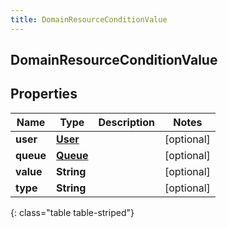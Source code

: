 ```yaml
---
title: DomainResourceConditionValue
---
```

## DomainResourceConditionValue

## Properties

|Name | Type | Description | Notes|
|------------ | ------------- | ------------- | -------------|
| **user** | [**User**](User.html) |  | [optional] |
| **queue** | [**Queue**](Queue.html) |  | [optional] |
| **value** | **String** |  | [optional] |
| **type** | **String** |  | [optional] |
{: class="table table-striped"}


